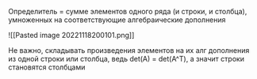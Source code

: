 Определитель = сумме элементов одного ряда (и строки, и столбца), умноженных на соответствующие алгебраические дополнения

![[Pasted image 20221118200101.png]]

Не важно, складывать произведения элементов на их алг дополнения из одной строки или столбца, ведь det(A) = det(A^T), а значит строки становятся столбцами